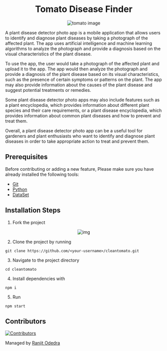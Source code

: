 <h1 align="center">Tomato Disease Finder</h1>

<p align="center">
  <img src="https://media4.giphy.com/media/a0N6ZmPmzGIPm/giphy.gif?cid=ecf05e47uygzutc57k7q8glhwc95xcjtvdsvk5jpvitdvwre&rid=giphy.gif&ct=g" alt="tomato  image">
</p>

A plant disease detector photo app is a mobile application that allows users to identify and diagnose plant diseases by taking a photograph of the affected plant. The app uses artificial intelligence and machine learning algorithms to analyze the photograph and provide a diagnosis based on the visual characteristics of the plant disease.

To use the app, the user would take a photograph of the affected plant and upload it to the app. The app would then analyze the photograph and provide a diagnosis of the plant disease based on its visual characteristics, such as the presence of certain symptoms or patterns on the plant. The app may also provide information about the causes of the plant disease and suggest potential treatments or remedies.

Some plant disease detector photo apps may also include features such as a plant encyclopedia, which provides information about different plant species and their care requirements, or a plant disease encyclopedia, which provides information about common plant diseases and how to prevent and treat them.

Overall, a plant disease detector photo app can be a useful tool for gardeners and plant enthusiasts who want to identify and diagnose plant diseases in order to take appropriate action to treat and prevent them.

## Prerequisites

Before contributing or adding a new feature, Please make sure you have already installed the following tools:

- [Git](https://git-scm.com/downloads)
- [Python](https://www.python.org/downloads/)
- [DataSet](https://www.kaggle.com/datasets/arjuntejaswi/plant-village)

## Installation Steps

1. Fork the project
<p align="center">
  <img src="https://github.com/clubgamma/Trendit/blob/main/client/src/Assets/Images/Doc/img.png" alt="img">
</p>

2. Clone the project by running
```
git clone https://github.com/<your-username>/cleantomato.git
```

3. Navigate to the project directory 
```
cd cleantomato
```

4. Install dependencies with 
```
npm i
```

5. Run 
```
npm start
```

## Contributors

[![Contributors](https://contrib.rocks/image?repo=ranjitodedra/cleantomato)](https://github.com/ranjitodedra/cleantomato/graphs/contributors)

Managed by [Ranjit Odedra](https://github.com/ranjitodedra) 
